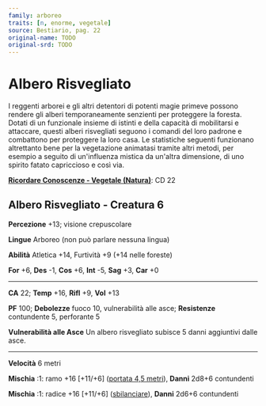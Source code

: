 ```yaml
---
family: arboreo
traits: [n, enorme, vegetale]
source: Bestiario, pag. 22
original-name: TODO
original-srd: TODO
---
```


# Albero Risvegliato

I reggenti arborei e gli altri detentori di potenti magie primeve possono
rendere gli alberi temporaneamente senzienti per proteggere la foresta. Dotati
di un funzionale insieme di istinti e della capacità di mobilitarsi e attaccare,
questi alberi risvegliati seguono i comandi del loro padrone e combattono per
proteggere la loro casa. Le statistiche seguenti funzionano altrettanto bene per
la vegetazione animatasi tramite altri metodi, per esempio a seguito di
un'influenza mistica da un'altra dimensione, di uno spirito fatato capriccioso e
così via.

**[Ricordare Conoscenze - Vegetale (Natura)](/azioni/ricordare-conoscenze)**: CD
22

## Albero Risvegliato - Creatura 6

**Percezione** +13; visione crepuscolare

**Lingue** Arboreo (non può parlare nessuna lingua)

**Abilità** Atletica +14, Furtività +9 (+14 nelle foreste)

**For** +6, **Des** -1, **Cos** +6, **Int** -5, **Sag** +3, **Car** +0

---

**CA** 22; **Temp** +16, **Rifl** +9, **Vol** +13

**PF** 100; **Debolezze** fuoco 10, vulnerabilità alle asce; **Resistenze**
contundente 5, perforante 5

**Vulnerabilità alle Asce** Un albero risvegliato subisce 5 danni aggiuntivi
dalle asce.

---

**Velocità** 6 metri

**Mischia** :1: ramo +16 \[+11/+6] ([portata 4,5 metri](/tratti/portata)),
**Danni** 2d8+6 contundenti

**Mischia** :1: radice +16 \[+11/+6] ([sbilanciare](/tratti/sbilanciare)),
**Danni** 2d6+6 contundenti
